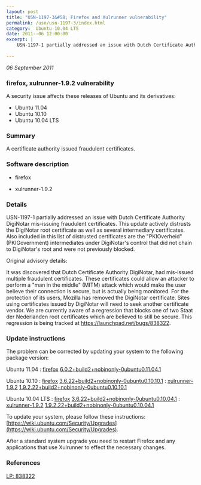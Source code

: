 ```yaml
---
layout: post
title: "USN-1197-3&#58; Firefox and Xulrunner vulnerability"
permalink: /usn/usn-1197-3/index.html
category:  Ubuntu 10.04 LTS
date: 2011--06 12:00:00
excerpt: |
    USN-1197-1 partially addressed an issue with Dutch Certificate Authority DigiNotar mis-issuing fraudulent certificates. This update actively distrusts the DigiNotar root certificate as well as several intermediary certificates. Also included in this list of distrusted certificates are the &quot;PKIOverheid&quot; (PKIGovernment) intermediates under DigiNotar&#39;s control that  did not chain to DigiNotar&#39;s root and were not previously blocked.
    
---
```


 
 
 

*06 September 2011*

### firefox, xulrunner-1.9.2 vulnerability

A security issue affects these releases of Ubuntu and its derivatives:

* Ubuntu 11.04
* Ubuntu 10.10
* Ubuntu 10.04 LTS

### Summary

A certificate authority issued fraudulent certificates. 

### Software description

* firefox 

* xulrunner-1.9.2 

### Details

USN-1197-1 partially addressed an issue with Dutch Certificate Authority DigiNotar mis-issuing fraudulent certificates. This update actively distrusts the DigiNotar root certificate as well as several intermediary certificates. Also included in this list of distrusted certificates are the &quot;PKIOverheid&quot; (PKIGovernment) intermediates under DigiNotar&#39;s control that did not chain to DigiNotar&#39;s root and were not previously blocked.

Original advisory details:

 It was discovered that Dutch Certificate Authority DigiNotar, had mis-issued multiple fraudulent certificates. These certificates could allow an attacker to perform a &quot;man in the middle&quot; (MITM) attack which would make the user believe their connection is secure, but is actually being monitored. For the protection of its users, Mozilla has removed the DigiNotar certificate. Sites using certificates issued by DigiNotar will need to seek another certificate vendor. We are currently aware of a regression that blocks one of two Staat der Nederlanden root certificates which are believed to still be secure. This regression is being tracked at https://launchpad.net/bugs/838322. 

### Update instructions

The problem can be corrected by updating your system to the following package version:

Ubuntu 11.04
 : [firefox](https://launchpad.net/ubuntu/+source/firefox) <span> [6.0.2+build2+nobinonly-0ubuntu0.11.04.1](https://launchpad.net/ubuntu/+source/firefox/6.0.2+build2+nobinonly-0ubuntu0.11.04.1) </span> 

Ubuntu 10.10
 : [firefox](https://launchpad.net/ubuntu/+source/firefox) <span> [3.6.22+build2+nobinonly-0ubuntu0.10.10.1](https://launchpad.net/ubuntu/+source/firefox/3.6.22+build2+nobinonly-0ubuntu0.10.10.1) </span> 
 : [xulrunner-1.9.2](https://launchpad.net/ubuntu/+source/xulrunner-1.9.2) <span> [1.9.2.22+build2+nobinonly-0ubuntu0.10.10.1](https://launchpad.net/ubuntu/+source/xulrunner-1.9.2/1.9.2.22+build2+nobinonly-0ubuntu0.10.10.1) </span> 

Ubuntu 10.04 LTS
 : [firefox](https://launchpad.net/ubuntu/+source/firefox) <span> [3.6.22+build2+nobinonly-0ubuntu0.10.04.1](https://launchpad.net/ubuntu/+source/firefox/3.6.22+build2+nobinonly-0ubuntu0.10.04.1) </span> 
 : [xulrunner-1.9.2](https://launchpad.net/ubuntu/+source/xulrunner-1.9.2) <span> [1.9.2.22+build2+nobinonly-0ubuntu0.10.04.1](https://launchpad.net/ubuntu/+source/xulrunner-1.9.2/1.9.2.22+build2+nobinonly-0ubuntu0.10.04.1) </span> 

To update your system, please follow these instructions: [https://wiki.ubuntu.com/Security/Upgrades](https://wiki.ubuntu.com/Security/Upgrades).

After a standard system upgrade you need to restart Firefox and any applications that use Xulrunner to effect the necessary changes. 

### References

 
 [LP: 838322](https://launchpad.net/bugs/838322)
 

